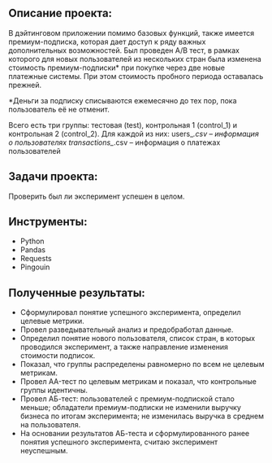 ## Описание проекта:

В дэйтинговом приложении помимо базовых функций, также имеется премиум-подписка, которая дает доступ к ряду важных дополнительных возможностей. Был проведен A/B тест, в рамках которого для новых пользователей из нескольких стран была изменена стоимость премиум-подписки* при покупке через две новые платежные системы. При этом стоимость пробного периода оставалась прежней.

*Деньги за подписку списываются ежемесячно до тех пор, пока пользователь её не отменит.

Всего есть три группы: тестовая (test), контрольная 1 (control_1) и контрольная 2 (control_2). Для каждой из них:
users_*.csv – информация о пользователях
transactions_*.csv – информация о платежах пользователей

## Задачи проекта: 

Проверить был ли эксперимент успешен в целом.

## Инструменты:

- Python
- Pandas
- Requests
- Pingouin

## Полученные результаты:
 * Сформулировал понятие успешного эксперимента, определил целевые метрики.
 * Провел разведывательный анализ и предобработал данные.
 * Определил понятие нового пользователя, список стран, в которых проводился эксперимент, а также направление изменения стоимости подписок.
 * Показал, что группы распределены равномерно по всем не целевым метрикам.
 * Провел AA-тест по целевым метрикам и показал, что контрольные группы идентичны.
 * Провел AБ-тест: пользователей с премиум-подпиской стало меньше; обладатели премиум-подписки не изменили выручку бизнеса по итогам эксперимента; не изменилась выручка в среднем на пользователя.
 * На основании результатов АБ-теста и сформулированного ранее понятия успешного эксперимента, считаю эксперимент неуспешным.

